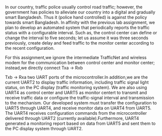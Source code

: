 In our country, traffic police usually control road traffic; however, the government has policies to alleviate our country into a digital and gradually smart Bangladesh. Thus it (police hand controlled) is against the policy towards smart Bangladesh. In affinity with the previous lab assignment, we plan to develop an automated system that periodically reports the traffic status with a configurable interval. Such as, the control center can define or change the interval to five seconds; let us assume it was three seconds previously, create delay and feed traffic to the monitor center according to the recent configuration.


For this assignment,we ignore the intermediate TrafficNet and wireless modem for the communication between control center and monitor center; instead,we directly connect
Txa → Rxb 

Txb → Rxa
two UART ports of the microcontroller.In addition,we are the current UART2 to display traffic information, including traffic signal light status, on the PC display (traffic monitoring system). We are also using UART4 as control center and UART5 as monitor centert to transmit and receive traffic data or configure the traffic-signal
interval and transmission to the mechanism. Our developed system must transfer the configuration to UART5 through UART4, and receive monitor data on UART4 from UART5. The UART4 receives configuration commands from the microcontroller delivered through UART2 (currently available).Furthermore, UART4 generated a monitoring report based on data from UART5 and sent them to the PC display system through UART2.
